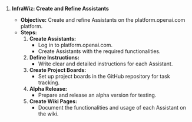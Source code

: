 1. **InfraWiz: Create and Refine Assistants**
    
    - **Objective:** Create and refine Assistants on the platform.openai.com platform.
    - **Steps:**
        1. **Create Assistants:**
            - Log in to platform.openai.com.
            - Create Assistants with the required functionalities.
        2. **Define Instructions:**
            - Write clear and detailed instructions for each Assistant.
        3. **Create Project Boards:**
            - Set up project boards in the GitHub repository for task tracking.
        4. **Alpha Release:**
            - Prepare and release an alpha version for testing.
        5. **Create Wiki Pages:**
            - Document the functionalities and usage of each Assistant on the wiki.